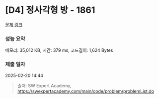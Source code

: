 # [D4] 정사각형 방 - 1861 

[문제 링크](https://swexpertacademy.com/main/code/problem/problemDetail.do?contestProbId=AV5LtJYKDzsDFAXc) 

### 성능 요약

메모리: 35,012 KB, 시간: 379 ms, 코드길이: 1,624 Bytes

### 제출 일자

2025-02-20 14:44



> 출처: SW Expert Academy, https://swexpertacademy.com/main/code/problem/problemList.do